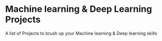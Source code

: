 # Machine learning & Deep Learning Projects
A list of Projects to brush up your Machine learning & Deep learning skills
